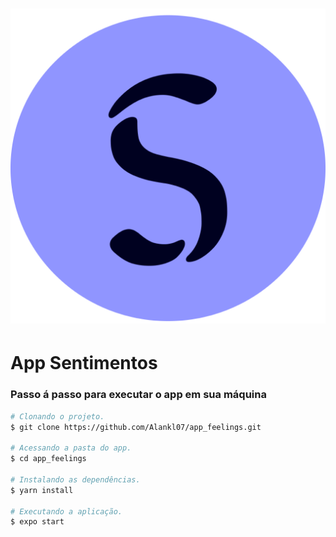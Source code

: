 <h1 align="center">
    <img alt="Feelings" title="Feelings" src="./assets/icon.png" >
</h1>

# App Sentimentos

### Passo á passo para executar o app em sua máquina


```bash
# Clonando o projeto.
$ git clone https://github.com/Alankl07/app_feelings.git

# Acessando a pasta do app.
$ cd app_feelings

# Instalando as dependências.
$ yarn install

# Executando a aplicação.
$ expo start 
```